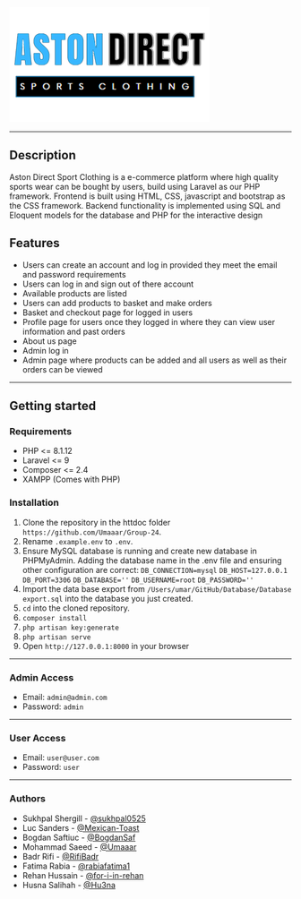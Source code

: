 ![alt text](https://github.com/Umaaar/Group-24//blob//main/Website/public/aston_sport_clear.png?raw=true)

---

## Description 

Aston Direct Sport Clothing is a e-commerce platform where high quality sports wear can be bought by users, build using Laravel as our PHP framework. Frontend is built using HTML, CSS, javascript and bootstrap as the CSS framework. Backend functionality is implemented using SQL and Eloquent models for the database and PHP for the interactive design

## Features

- Users can create an account and log in provided they meet the email and password requirements
- Users can log in and sign out of there account
- Available products are listed
- Users can add products to basket and make orders
- Basket and checkout page for logged in users
- Profile page for users once they logged in where they can view user information and past orders
- About us page
- Admin log in
- Admin page where products can be added and all users as well as their orders can be viewed

---

## Getting started

### Requirements

- PHP <= 8.1.12
- Laravel <= 9
- Composer <= 2.4
- XAMPP (Comes with PHP)

### Installation

1. Clone the repository in the httdoc folder `https://github.com/Umaaar/Group-24`.
2. Rename `.example.env` to `.env`. 
3. Ensure MySQL database is running and create new database in PHPMyAdmin. Adding  the database name in the .env file and ensuring other configuration are correct: 
`DB_CONNECTION=mysql`
`DB_HOST=127.0.0.1`
`DB_PORT=3306`
`DB_DATABASE=''`
`DB_USERNAME=root`
`DB_PASSWORD=''`
4. Import the data base export from `/Users/umar/GitHub/Database/Database export.sql` into the database you just created.
5. `cd` into the cloned repository.
6. `composer install`
7. `php artisan key:generate`
8. `php artisan serve`
9. Open `http://127.0.0.1:8000` in your browser
    
---
### Admin Access

- Email: `admin@admin.com`
- Password: `admin`

---
### User Access

- Email: `user@user.com`
- Password: `user`

---

### Authors

-  Sukhpal Shergill - [@sukhpal0525](https://github.com/sukhpal0525)
- Luc Sanders - [@Mexican-Toast](https://github.com/Mexican-Toast)
- Bogdan Saftiuc - [@BogdanSaf](https://github.com/BogdanSaf)
- Mohammad Saeed - [@Umaaar](https://github.com/Umaaar)
- Badr Rifi - [@RifiBadr](https://github.com/RifiBadr)
- Fatima Rabia - [@rabiafatima1](https://github.com/rabiafatima1)
- Rehan Hussain - [@for-i-in-rehan](https://github.com/for-i-in-rehan)
- Husna Salihah - [@Hu3na](https://github.com/Hu3na)

